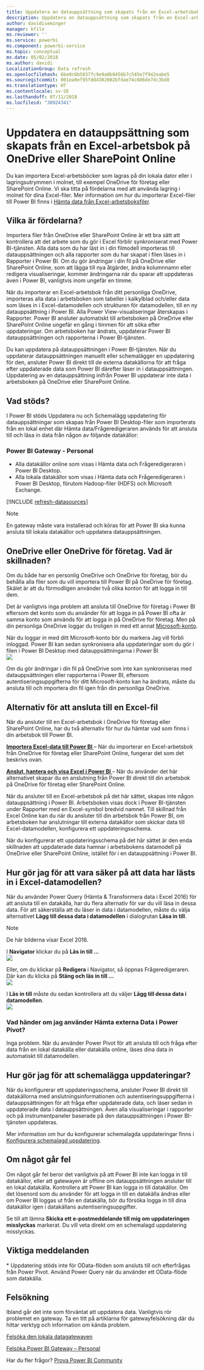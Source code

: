 ```yaml
---
title: Uppdatera en datauppsättning som skapats från en Excel-arbetsbok – i molnet
description: Uppdatera en datauppsättning som skapats från en Excel-arbetsbok på OneDrive eller SharePoint Online
author: davidiseminger
manager: kfile
ms.reviewer: ''
ms.service: powerbi
ms.component: powerbi-service
ms.topic: conceptual
ms.date: 05/02/2018
ms.author: davidi
LocalizationGroup: Data refresh
ms.openlocfilehash: 6be8c6b5837fc9e9a0b8456b7c545e7f942eabe5
ms.sourcegitcommit: 001ea0ef95fdd4382602bfdae74c686de7dc3bd8
ms.translationtype: HT
ms.contentlocale: sv-SE
ms.lasthandoff: 07/11/2018
ms.locfileid: "38924341"
---
```

# <a name="refresh-a-dataset-created-from-an-excel-workbook-on-onedrive-or-sharepoint-online"></a>Uppdatera en datauppsättning som skapats från en Excel-arbetsbok på OneDrive eller SharePoint Online
Du kan importera Excel-arbetsböcker som lagras på din lokala dator eller i lagringsutrymmen i molnet, till exempel OneDrive för företag eller SharePoint Online. Vi ska titta på fördelarna med att använda lagring i molnet för dina Excel-filer. Mer information om hur du importerar Excel-filer till Power BI finns i [Hämta data från Excel-arbetsboksfiler](service-excel-workbook-files.md).

## <a name="what-are-the-advantages"></a>Vilka är fördelarna?
Importera filer från OneDrive eller SharePoint Online är ett bra sätt att kontrollera att det arbete som du gör i Excel förblir synkroniserat med Power BI-tjänsten. Alla data som du har läst in i din filmodell importeras till datauppsättningen och alla rapporter som du har skapat i filen läses in i Rapporter i Power BI. Om du gör ändringar i din fil på OneDrive eller SharePoint Online, som att lägga till nya åtgärder, ändra kolumnnamn eller redigera visualiseringar, kommer ändringarna när du sparar att uppdateras även i Power BI, vanligtvis inom ungefär en timme.

När du importerar en Excel-arbetsbok från ditt personliga OneDrive, importeras alla data i arbetsboken som tabeller i kalkylblad och/eller data som läses in i Excel-datamodellen och strukturen för datamodellen, till en ny datauppsättning i Power BI. Alla Power View-visualiseringar återskapas i Rapporter. Power BI ansluter automatiskt till arbetsboken på OneDrive eller SharePoint Online ungefär en gång i timmen för att söka efter uppdateringar. Om arbetsboken har ändrats, uppdaterar Power BI datauppsättningen och rapporterna i Power BI-tjänsten.

Du kan uppdatera på datauppsättningen i Power BI-tjänsten. När du uppdaterar datauppsättningen manuellt eller schemalägger en uppdatering för den, ansluter Power BI direkt till de externa datakällorna för att fråga efter uppdaterade data som Power BI därefter läser in i datauppsättningen. Uppdatering av en datauppsättning inifrån Power BI uppdaterar inte data i arbetsboken på OneDrive eller SharePoint Online. 

## <a name="whats-supported"></a>Vad stöds?
I Power BI stöds Uppdatera nu och Schemalägg uppdatering för datauppsättningar som skapas från Power BI Desktop-filer som importerats från en lokal enhet där Hämta data/Frågeredigeraren används för att ansluta till och läsa in data från någon av följande datakällor:  

### <a name="power-bi-gateway---personal"></a>Power BI Gateway - Personal
* Alla datakällor online som visas i Hämta data och Frågeredigeraren i Power BI Desktop.
* Alla lokala datakällor som visas i Hämta data och Frågeredigeraren i Power BI Desktop, förutom Hadoop-filer (HDFS) och Microsoft Exchange.

<!-- Refresh Data sources-->
[!INCLUDE [refresh-datasources](./includes/refresh-datasources.md)]

> [!NOTE]
> En gateway måste vara installerad och köras för att Power BI ska kunna ansluta till lokala datakällor och uppdatera datauppsättningen.
> 
> 

## <a name="onedrive-or-onedrive-for-business-whats-the-difference"></a>OneDrive eller OneDrive för företag. Vad är skillnaden?
Om du både har en personlig OneDrive och OneDrive för företag, bör du behålla alla filer som du vill importera till Power BI på OneDrive för företag. Skälet är att du förmodligen använder två olika konton för att logga in till dem.

Det är vanligtvis inga problem att ansluta till OneDrive för företag i Power BI eftersom det konto som du använder för att logga in på Power BI ofta är samma konto som används för att logga in på OneDrive för företag. Men på din personliga OneDrive loggar du troligen in med ett annat [Microsoft-konto](https://account.microsoft.com).

När du loggar in med ditt Microsoft-konto bör du markera Jag vill förbli inloggad. Power BI kan sedan synkronisera alla uppdateringar som du gör i filen i Power BI Desktop med datauppsättningarna i Power BI  
    ![](media/refresh-excel-file-onedrive/refresh_signin_keepmesignedin.png)

Om du gör ändringar i din fil på OneDrive som inte kan synkroniseras med datauppsättningen eller rapporterna i Power BI, eftersom autentiseringsuppgifterna för ditt Microsoft-konto kan ha ändrats, måste du ansluta till och importera din fil igen från din personliga OneDrive.

## <a name="options-for-connecting-to-excel-file"></a>Alternativ för att ansluta till en Excel-fil
När du ansluter till en Excel-arbetsbok i OneDrive för företag eller SharePoint Online, har du två alternativ för hur du hämtar vad som finns i din arbetsbok till Power BI.

[**Importera Excel-data till Power BI** ](service-excel-workbook-files.md#import-or-connect-to-an-excel-workbook-from-power-bi) – När du importerar en Excel-arbetsbok från OneDrive för företag eller SharePoint Online, fungerar det som det beskrivs ovan.

[**Anslut, hantera och visa Excel i Power BI** ](service-excel-workbook-files.md#one-excel-workbook--two-ways-to-use-it) – När du använder det här alternativet skapar du en anslutning från Power BI direkt till din arbetsbok på OneDrive för företag eller SharePoint Online.

När du ansluter till en Excel-arbetsbok på det här sättet, skapas inte någon datauppsättning i Power BI. Arbetsboken visas dock i Power BI-tjänsten under Rapporter med en Excel-symbol bredvid namnet. Till skillnad från Excel Online kan du när du ansluter till din arbetsbok från Power BI, om arbetsboken har anslutningar till externa datakällor som skickar data till Excel-datamodellen, konfigurera ett uppdateringsschema.

När du konfigurerar ett uppdateringsschema på det här sättet är den enda skillnaden att uppdaterade data hamnar i arbetsbokens datamodell på OneDrive eller SharePoint Online, istället för i en datauppsättning i Power BI.

## <a name="how-do-i-make-sure-data-is-loaded-to-the-excel-data-model"></a>Hur gör jag för att vara säker på att data har lästs in i Excel-datamodellen?
När du använder Power Query (Hämta & Transformera data i Excel 2016) för att ansluta till en datakälla, har du flera alternativ för var du vill läsa in dessa data. För att säkerställa att du läser in data i datamodellen, måste du välja alternativet **Lägg till dessa data i datamodellen** i dialogrutan **Läsa in till**.

> [!NOTE]
> De här bilderna visar Excel 2016.
> 
> 

I **Navigator** klickar du på **Läs in till ...**  
    ![](media/refresh-excel-file-onedrive/refresh_loadtodm_1.png)

Eller, om du klickar på **Redigera** i Navigator, så öppnas Frågeredigeraren. Där kan du klicka på **Stäng och läs in till ...**  
    ![](media/refresh-excel-file-onedrive/refresh_loadtodm_2.png)

I **Läs in till** måste du sedan kontrollera att du väljer **Lägg till dessa data i datamodellen**.  
    ![](media/refresh-excel-file-onedrive/refresh_loadtodm_3.png)

### <a name="what-if-i-use-get-external-data-in-power-pivot"></a>Vad händer om jag använder Hämta externa Data i Power Pivot?
Inga problem. När du använder Power Pivot för att ansluta till och fråga efter data från en lokal datakälla eller datakälla online, läses dina data in automatiskt till datamodellen.

## <a name="how-do-i-schedule-refresh"></a>Hur gör jag för att schemalägga uppdateringar?
När du konfigurerar ett uppdateringsschema, ansluter Power BI direkt till datakällorna med anslutningsinformationen och autentiseringsuppgifterna i datauppsättningen för att fråga efter uppdaterade data, och läser sedan in uppdaterade data i datauppsättningen. Även alla visualiseringar i rapporter och på instrumentpaneler baserade på den datauppsättningen i Power BI-tjänsten uppdateras.

Mer information om hur du konfigurerar schemalagda uppdateringar finns i [Konfigurera schemalagd uppdatering](refresh-scheduled-refresh.md).

## <a name="when-things-go-wrong"></a>Om något går fel
Om något går fel beror det vanligtvis på att Power BI inte kan logga in till datakällor, eller att gatewayen är offline om datauppsättningen ansluter till en lokal datakälla. Kontrollera att Power BI kan logga in till datakällor. Om det lösenord som du använder för att logga in till en datakälla ändras eller om Power BI loggas ut från en datakälla, bör du försöka logga in till dina datakällor igen i datakällans autentiseringsuppgifter.

Se till att lämna **Skicka ett e-postmeddelande till mig om uppdateringen misslyckas** markerat. Du vill veta direkt om en schemalagd uppdatering misslyckas.

## <a name="important-notes"></a>Viktiga meddelanden
\* Uppdatering stöds inte för OData-flöden som ansluts till och efterfrågas från Power Pivot. Använd Power Query när du använder ett OData-flöde som datakälla.

## <a name="troubleshooting"></a>Felsökning
Ibland går det inte som förväntat att uppdatera data. Vanligtvis rör problemet en gateway. Ta en titt på artiklarna för gatewayfelsökning där du hittar verktyg och information om kända problem.

[Felsöka den lokala datagatewayen](service-gateway-onprem-tshoot.md)

[Felsöka Power BI Gateway – Personal](service-admin-troubleshooting-power-bi-personal-gateway.md)

Har du fler frågor? [Prova Power BI Community](http://community.powerbi.com/)

